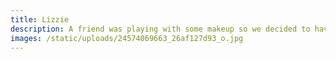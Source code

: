 ```yaml
---
title: Lizzie
description: A friend was playing with some makeup so we decided to have a photoshoot!
images: /static/uploads/24574069663_26af127d93_o.jpg
---
```

